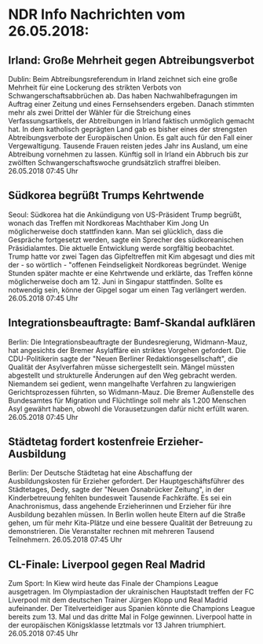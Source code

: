 # NDR Info Nachrichten vom 26.05.2018:


## Irland: Große Mehrheit gegen Abtreibungsverbot
Dublin: Beim Abtreibungsreferendum in Irland zeichnet sich eine große Mehrheit für eine Lockerung des strikten Verbots von Schwangerschaftsabbrüchen ab. Das haben Nachwahlbefragungen im Auftrag einer Zeitung und eines Fernsehsenders ergeben. Danach stimmten mehr als zwei Drittel der Wähler für die Streichung eines Verfassungsartikels, der Abtreibungen in Irland faktisch unmöglich gemacht hat. In dem katholisch geprägten Land gab es bisher eines der strengsten Abtreibungsverbote der Europäischen Union. Es galt auch für den Fall einer Vergewaltigung. Tausende Frauen reisten jedes Jahr ins Ausland, um eine Abtreibung vornehmen zu lassen. Künftig soll in Irland ein Abbruch bis zur zwölften Schwangerschaftswoche grundsätzlich straffrei bleiben. 26.05.2018 07:45 Uhr 

## Südkorea begrüßt Trumps Kehrtwende
Seoul: Südkorea hat die Ankündigung von US-Präsident Trump begrüßt, wonach das Treffen mit Nordkoreas Machthaber Kim Jong Un möglicherweise doch stattfinden kann. Man sei glücklich, dass die Gespräche fortgesetzt werden, sagte ein Sprecher des südkoreanischen Präsidialamtes. Die aktuelle Entwicklung werde sorgfältig beobachtet. Trump hatte vor zwei Tagen das Gipfeltreffen mit Kim abgesagt und dies mit der - so wörtlich - "offenen Feindseligkeit Nordkoreas begründet. Wenige Stunden später machte er eine Kehrtwende und erklärte, das Treffen könne möglicherweise doch am 12. Juni in Singapur stattfinden. Sollte es notwendig sein, könne der Gipgel sogar um einen Tag verlängert werden. 26.05.2018 07:45 Uhr 

## Integrationsbeauftragte: Bamf-Skandal aufklären
Berlin: Die Integrationsbeauftragte der Bundesregierung, Widmann-Mauz, hat angesichts der Bremer Asylaffäre ein striktes Vorgehen gefordert. Die CDU-Politikerin sagte der "Neuen Berliner Redaktionsgesellschaft", die Qualität der Asylverfahren müsse sichergestellt sein. Mängel müssten abgestellt und strukturelle Änderungen auf den Weg gebracht werden. Niemandem sei gedient, wenn mangelhafte Verfahren zu langwierigen Gerichtsprozessen führten, so Widmann-Mauz. Die Bremer Außenstelle des Bundesamtes für Migration und Flüchtlinge soll mehr als 1.200 Menschen Asyl gewährt haben, obwohl die Vorausetzungen dafür nicht erfüllt waren. 26.05.2018 07:45 Uhr 

## Städtetag fordert kostenfreie Erzieher-Ausbildung
Berlin: Der Deutsche Städtetag hat eine Abschaffung der Ausbildungskosten für Erzieher gefordert. Der Hauptgeschäftsführer des Städtetages, Dedy, sagte der "Neuen Osnabrücker Zeitung", in der Kinderbetreuung fehlten bundesweit Tausende Fachkräfte. Es sei ein Anachronismus, dass angehende Erzieherinnen und Erzieher für ihre Ausbildung bezahlen müssen. In Berlin wollen heute Eltern auf die Straße gehen, um für mehr Kita-Plätze und eine bessere Qualität der Betreuung zu demonstrieren. Die Veranstalter rechnen mit mehreren Tausend Teilnehmern. 26.05.2018 07:45 Uhr 

## CL-Finale: Liverpool gegen Real Madrid
Zum Sport: In Kiew wird heute das Finale der Champions League ausgetragen. Im Olympiastadion der ukrainischen Hauptstadt treffen der FC Liverpool mit dem deutschen Trainer Jürgen Klopp und Real Madrid aufeinander. Der Titelverteidiger aus Spanien könnte die Champions League bereits zum 13. Mal und das dritte Mal in Folge gewinnen. Liverpool hatte in der europäischen Königsklasse letztmals vor 13 Jahren triumphiert. 26.05.2018 07:45 Uhr 
